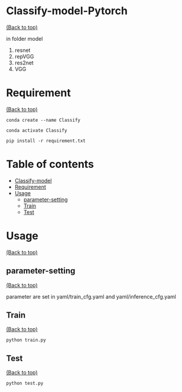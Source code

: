 # Classify-model-Pytorch
[(Back to top)](#table-of-contents)

in folder model
1. resnet
2. repVGG
3. res2net
4. VGG

# Requirement
[(Back to top)](#table-of-contents)


```
conda create --name Classify
```
```
conda activate Classify
```
```
pip install -r requirement.txt
```

<!-- Add a demo for your project -->

<!-- After you have written about your project, it is a good idea to have a demo/preview(**video/gif/screenshots** are good options) of your project so that people can know what to expect in your project. You could also add the demo in the previous section with the product description.

Here is a random GIF as a placeholder.

![Random GIF](https://media.giphy.com/media/ZVik7pBtu9dNS/giphy.gif) -->

# Table of contents
- [Classify-model](#Classify-model)
- [Requirement](#Requirement)
- [Usage](#usage)
    - [parameter-setting](#parameter-setting)
    - [Train](#Train)
    - [Test](#Test)


# Usage
[(Back to top)](#table-of-contents)


## parameter-setting
[(Back to top)](#table-of-contents)

parameter are set in yaml/train_cfg.yaml  and yaml/inference_cfg.yaml 

## Train
[(Back to top)](#table-of-contents)
```
python train.py 
```
## Test
[(Back to top)](#table-of-contents)
```
python test.py 
```
